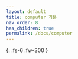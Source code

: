 ```yaml
---
layout: default
title: computer 기본
nav_order: 8
has_children: true
permalink: /docs/computer
---
```


{: .fs-6 .fw-300 }
